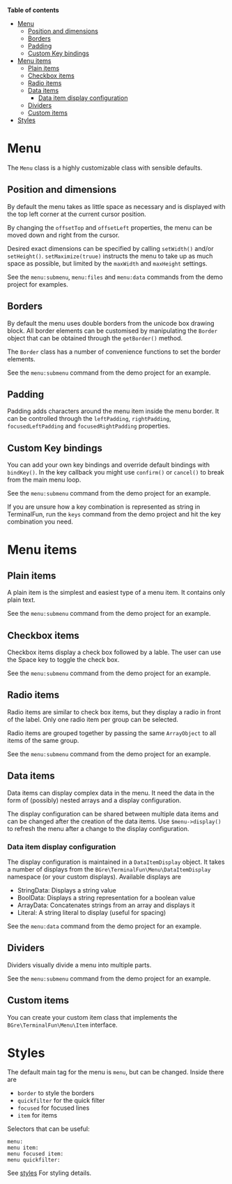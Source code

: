 **Table of contents**
- [Menu](#menu)
  - [Position and dimensions](#position-and-dimensions)
  - [Borders](#borders)
  - [Padding](#padding)
  - [Custom Key bindings](#custom-key-bindings)
- [Menu items](#menu-items)
  - [Plain items](#plain-items)
  - [Checkbox items](#checkbox-items)
  - [Radio items](#radio-items)
  - [Data items](#data-items)
    - [Data item display configuration](#data-item-display-configuration)
  - [Dividers](#dividers)
  - [Custom items](#custom-items)
- [Styles](#styles)

# Menu
The `Menu` class is a highly customizable class with sensible defaults.

## Position and dimensions
By default the menu takes as little space as necessary and is displayed with the
top left corner at the current cursor position.

By changing the `offsetTop` and `offsetLeft` properties, the menu can be moved
down and right from the cursor.

Desired exact dimensions can be specified by calling `setWidth()` and/or `setHeight()`.
`setMaximize(truue)` instructs the menu to take up as much space as possible, but limited by
the `maxWidth` and `maxHeight` settings.

See the `menu:submenu`, `menu:files` and `menu:data` commands from the demo project for examples.

## Borders
By default the menu uses double borders from the unicode box drawing block.
All border elements can be customised by manipulating the `Border` object
that can be obtained through the `getBorder()` method.

The `Border` class has a number of convenience functions to set the border elements.

See the `menu:submenu` command from the demo project for an example.

## Padding
Padding adds characters around the menu item inside the menu border.
It can be controlled through the `leftPadding`, `rightPadding`, `focusedLeftPadding`
and `focusedRightPadding` properties.

## Custom Key bindings
You can add your own key bindings and override default bindings with `bindKey()`.
In the key callback you might use `confirm()` or `cancel()` to break from the main menu loop.

See the `menu:submenu` command from the demo project for an example.

If you are unsure how a key combination is represented as string in TerminalFun,
run the `keys` command from the demo project and hit the key combination you need.


# Menu items

## Plain items
A plain item is the simplest and easiest type of a menu item. It contains only plain text.

See the `menu:submenu` command from the demo project for an example.

## Checkbox items
Checkbox items display a check box followed by a lable. The user can use the Space key
to toggle the check box.

See the `menu:submenu` command from the demo project for an example.

## Radio items
Radio items are similar to check box items, but they display a radio in front of the label.
Only one radio item per group can be selected.

Radio items are grouped together by passing the same `ArrayObject` to all items of the same group.

See the `menu:submenu` command from the demo project for an example.

## Data items
Data items can display complex data in the menu. It need the data in the form of
(possibly) nested arrays and a display configuration.

The display configuration can be shared between multiple data items and can be
changed after the creation of the data items. Use `$menu->display()` to refresh the menu
after a change to the display configuration.

### Data item display configuration
The display configuration is maintained in a `DataItemDisplay` object.
It takes a number of displays from the `BGre\TerminalFun\Menu\DataItemDisplay`
namespace (or your custom displays). Available displays are

- StringData: Displays a string value
- BoolData: Displays a string representation for a boolean value
- ArrayData: Concatenates strings from an array and displays it
- Literal: A string literal to display (useful for spacing)

See the `menu:data` command from the demo project for an example.

## Dividers
Dividers visually divide a menu into multiple parts.

See the `menu:submenu` command from the demo project for an example.

## Custom items
You can create your custom item class that implements the
`BGre\TerminalFun\Menu\Item` interface.

# Styles

The default main tag for the menu is `menu`, but can be changed.
Inside there are
- `border` to style the borders
- `quickfilter` for the quick filter
- `focused` for focused lines
- `item` for items

Selectors that can be useful:
```
menu:
menu item:
menu focused item:
menu quickfilter:
```

See [styles](styles.md) For styling details.